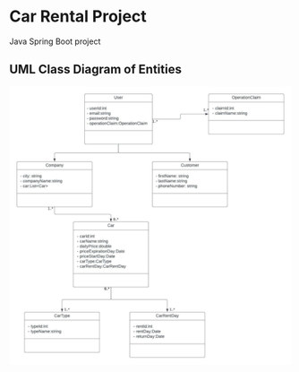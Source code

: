 # Car Rental Project
Java Spring Boot project

## UML Class Diagram of Entities
<p text-align="center"> 
	<img src="images/car_rental_entity.jpeg" />
</p>